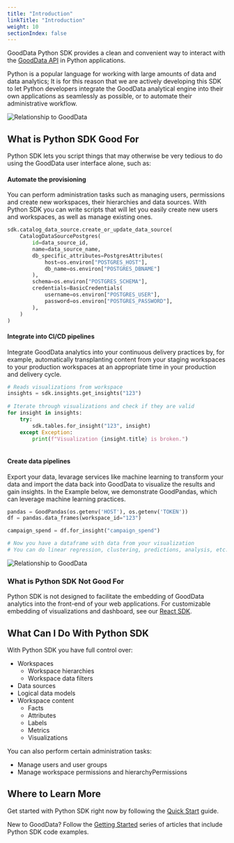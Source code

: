 ```yaml
---
title: "Introduction"
linkTitle: "Introduction"
weight: 10
sectionIndex: false
---
```


GoodData Python SDK provides a clean and convenient way to interact with the [GoodData API](https://www.gooddata.com/developers/cloud-native/doc/cloud/api-and-sdk/api/) in Python applications.

Python is a popular language for working with large amounts of data and data analytics; It is for this reason that we are actively developing this SDK to let Python developers integrate the GoodData analytical engine into their own applications as seamlessly as possible, or to automate their administrative workflow.

![Relationship to GoodData](./figures/Python_doc_flat.png)



## What is Python SDK Good For



Python SDK lets you script things that may otherwise be very tedious to do using the GoodData user interface alone, such as:

#### Automate the provisioning

You can perform administration tasks such as managing users, permissions and create new workspaces, their hierarchies and data sources. With Python SDK you can write scripts that will let you easily create new users and workspaces, as well as manage existing ones.

```python
sdk.catalog_data_source.create_or_update_data_source(
    CatalogDataSourcePostgres(
        id=data_source_id,
        name=data_source_name,
        db_specific_attributes=PostgresAttributes(
            host=os.environ["POSTGRES_HOST"],
            db_name=os.environ["POSTGRES_DBNAME"]
        ),
        schema=os.environ["POSTGRES_SCHEMA"],
        credentials=BasicCredentials(
            username=os.environ["POSTGRES_USER"],
            password=os.environ["POSTGRES_PASSWORD"],
        ),
    )
)
```

#### Integrate into CI/CD pipelines

Integrate GoodData analytics into your continuous delivery practices by, for example, automatically transplanting content from your staging workspaces to your production workspaces at an appropriate time in your production and delivery cycle.

```python
# Reads visualizations from workspace
insights = sdk.insights.get_insights("123")
​
# Iterate through visualizations and check if they are valid
for insight in insights:
    try:
        sdk.tables.for_insight("123", insight)
    except Exception:
        print(f"Visualization {insight.title} is broken.")
​
```

#### Create data pipelines

Export your data, levarage services like machine learning to transform your data and import the data back into GoodData to visualize the results and gain insights. In the Example below, we demonstrate GoodPandas, which can leverage machine learning practices.
```python
pandas = GoodPandas(os.getenv('HOST'), os.getenv('TOKEN'))
df = pandas.data_frames(workspace_id="123")

campaign_spend = df.for_insight("campaign_spend")

# Now you have a dataframe with data from your visualization
# You can do linear regression, clustering, predictions, analysis, etc.
```


![Relationship to GoodData](./figures/Python_doc_isometric.png)

### What is Python SDK Not Good For

Python SDK is not designed to facilitate the embedding of GoodData analytics into the front-end of your web applications. For customizable embedding of visualizations and dashboard, see our [React SDK](https://sdk.gooddata.com/gooddata-ui/docs/about_gooddataui.html).

## What Can I Do With Python SDK

With Python SDK you have full control over:

* Workspaces
  * Workspace hierarchies
  * Workspace data filters
* Data sources
* Logical data models
* Workspace content
  * Facts
  * Attributes
  * Labels
  * Metrics
  * Visualizations

You can also perform certain administration tasks:

* Manage users and user groups
* Manage workspace permissions and hierarchyPermissions

## Where to Learn More

Get started with Python SDK right now by following the [Quick Start](./getting-started/#quick-start) guide.

New to GoodData? Follow the [Getting Started](https://www.gooddata.com/developers/cloud-native/doc/cloud/getting-started/) series of articles that include Python SDK code examples.
